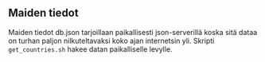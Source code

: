 ## Maiden tiedot

Maiden tiedot db.json tarjoillaan paikallisesti json-serverillä koska sitä dataa on turhan paljon nilkuteltavaksi
koko ajan internetsin yli.
Skripti `get_countries.sh` hakee datan paikalliselle levylle.
